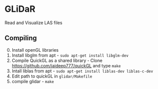 # GLiDaR

Read and Visualize LAS files

## Compiling

0) Install openGL libraries
1) Install libglm from apt - `sudo apt-get install libglm-dev`
2) Compile QuickGL as a shared library - Clone https://github.com/jaideep777/quickGL and type `make`
3) Intall liblas from apt - `sudo apt-get install liblas-dev liblas-c-dev`
4) Edit path to quickGL in `glidar/Makefile`
5) compile glidar - `make`

